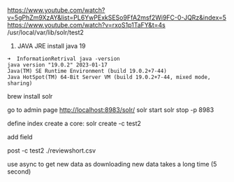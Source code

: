 
<https://www.youtube.com/watch?v=5gPhZm9XzAY&list=PL6YwPExkSESo9FfA2msf2Wi9FC-0-JQRz&index=5> 
<https://www.youtube.com/watch?v=rxoS1p1TaFY&t=4s> 
/usr/local/var/lib/solr/test2 

1. JAVA JRE
install java 19 
```
➜  InformationRetrival java -version
java version "19.0.2" 2023-01-17
Java(TM) SE Runtime Environment (build 19.0.2+7-44)
Java HotSpot(TM) 64-Bit Server VM (build 19.0.2+7-44, mixed mode, sharing)
```
brew install solr

go to admin page <http://localhost:8983/solr/> 
solr start 
solr stop -p 8983


define index
create a core: 
solr create -c test2


add field

post -c test2 ./reviewshort.csv


use async to get new data as downloading new data takes a long time (5 second)
